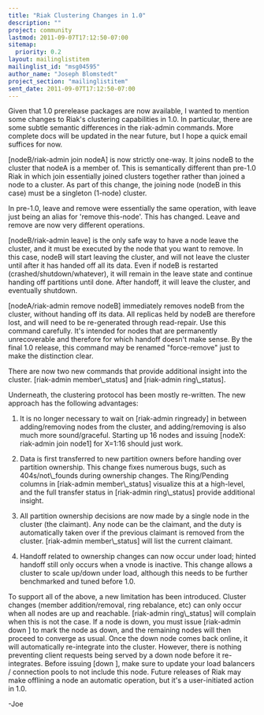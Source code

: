 ```yaml
---
title: "Riak Clustering Changes in 1.0"
description: ""
project: community
lastmod: 2011-09-07T17:12:50-07:00
sitemap:
  priority: 0.2
layout: mailinglistitem
mailinglist_id: "msg04595"
author_name: "Joseph Blomstedt"
project_section: "mailinglistitem"
sent_date: 2011-09-07T17:12:50-07:00
---
```



Given that 1.0 prerelease packages are now available, I wanted to
mention some changes to Riak's clustering capabilities in 1.0. In
particular, there are some subtle semantic differences in the
riak-admin commands. More complete docs will be updated in the near
future, but I hope a quick email suffices for now.

[nodeB/riak-admin join nodeA] is now strictly one-way. It joins nodeB
to the cluster that nodeA is a member of. This is semantically
different than pre-1.0 Riak in which join essentially joined clusters
together rather than joined a node to a cluster. As part of this
change, the joining node (nodeB in this case) must be a singleton
(1-node) cluster.

In pre-1.0, leave and remove were essentially the same operation, with
leave just being an alias for 'remove this-node'. This has changed.
Leave and remove are now very different operations.

[nodeB/riak-admin leave] is the only safe way to have a node leave the
cluster, and it must be executed by the node that you want to remove.
In this case, nodeB will start leaving the cluster, and will not leave
the cluster until after it has handed off all its data. Even if nodeB
is restarted (crashed/shutdown/whatever), it will remain in the leave
state and continue handing off partitions until done. After handoff,
it will leave the cluster, and eventually shutdown.

[nodeA/riak-admin remove nodeB] immediately removes nodeB from the
cluster, without handing off its data. All replicas held by nodeB are
therefore lost, and will need to be re-generated through read-repair.
Use this command carefully. It's intended for nodes that are
permanently unrecoverable and therefore for which handoff doesn't make
sense. By the final 1.0 release, this command may be renamed
"force-remove" just to make the distinction clear.

There are now two new commands that provide additional insight into
the cluster. [riak-admin member\\_status] and [riak-admin ring\\_status].

Underneath, the clustering protocol has been mostly re-written. The
new approach has the following advantages:
1. It is no longer necessary to wait on [riak-admin ringready] in
between adding/removing nodes from the cluster, and adding/removing is
also much more sound/graceful. Starting up 16 nodes and issuing
[nodeX: riak-admin join node1] for X=1:16 should just work.

2. Data is first transferred to new partition owners before handing
over partition ownership. This change fixes numerous bugs, such as
404s/not\\_founds during ownership changes. The Ring/Pending columns in
[riak-admin member\\_status] visualize this at a high-level, and the
full transfer status in [riak-admin ring\\_status] provide additional
insight.

3. All partition ownership decisions are now made by a single node in
the cluster (the claimant). Any node can be the claimant, and the duty
is automatically taken over if the previous claimant is removed from
the cluster. [riak-admin member\\_status] will list the current
claimant.

4. Handoff related to ownership changes can now occur under load;
hinted handoff still only occurs when a vnode is inactive. This change
allows a cluster to scale up/down under load, although this needs to
be further benchmarked and tuned before 1.0.

To support all of the above, a new limitation has been introduced.
Cluster changes (member addition/removal, ring rebalance, etc) can
only occur when all nodes are up and reachable. [riak-admin
ring\\_status] will complain when this is not the case. If a node is
down, you must issue [riak-admin down ] to mark the node as
down, and the remaining nodes will then proceed to converge as usual.
Once the down node comes back online, it will automatically
re-integrate into the cluster. However, there is nothing preventing
client requests being served by a down node before it re-integrates.
Before issuing [down ], make sure to update your load balancers
/ connection pools to not include this node. Future releases of Riak
may make offlining a node an automatic operation, but it's a
user-initiated action in 1.0.

-Joe

